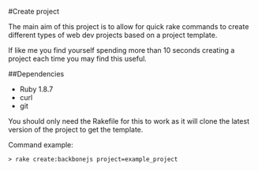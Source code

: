 #Create project

The main aim of this project is to allow for quick rake commands to create different types of web dev projects based on a project template.

If like me you find yourself spending more than 10 seconds creating a project each time you may find this useful. 

##Dependencies

- Ruby 1.8.7
- curl
- git

You should only need the Rakefile for this to work as it will clone the latest version of the project to get the template.

Command example:

    > rake create:backbonejs project=example_project
